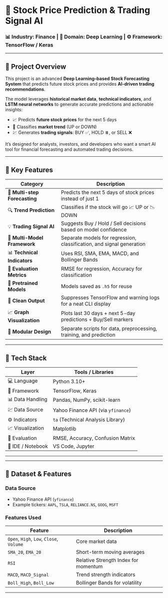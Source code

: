 # 🧠 Stock Price Prediction & Trading Signal AI

### 📊 Industry: Finance | 🧮 Domain: Deep Learning | ⚙️ Framework: TensorFlow / Keras

---

## 🚀 Project Overview

This project is an advanced **Deep Learning–based Stock Forecasting System** that predicts future stock prices and provides **AI-driven trading recommendations**.

The model leverages **historical market data**, **technical indicators**, and **LSTM neural networks** to generate accurate predictions and actionable insights:

- 📈 Predicts **future stock prices** for the next 5 days  
- 🔮 Classifies **market trend** (UP or DOWN)  
- 💹 Generates **trading signals**: BUY ✅, HOLD ⏸️, or SELL ❌  

It’s designed for analysts, investors, and developers who want a smart AI tool for financial forecasting and automated trading decisions.

---

## 🧩 Key Features

| Category | Description |
|-----------|-------------|
| 🧮 **Multi-step Forecasting** | Predicts the next 5 days of stock prices instead of just 1 |
| 🔍 **Trend Prediction** | Classifies if the stock will go 📈 UP or 📉 DOWN |
| 💡 **Trading Signal AI** | Suggests Buy / Hold / Sell decisions based on model confidence |
| 🧠 **Multi-Model Framework** | Separate models for regression, classification, and signal generation |
| 📊 **Technical Indicators** | Uses RSI, SMA, EMA, MACD, and Bollinger Bands |
| 🎯 **Evaluation Metrics** | RMSE for regression, Accuracy for classification |
| 💾 **Pretrained Models** | Models saved as `.h5` for reuse |
| 🧹 **Clean Output** | Suppresses TensorFlow and warning logs for a neat CLI display |
| 📈 **Graph Visualization** | Plots last 30 days + next 5-day predictions + Buy/Sell markers |
| 🧩 **Modular Design** | Separate scripts for data, preprocessing, training, and prediction |

---

## 🧠 Tech Stack

| Layer | Tools / Libraries |
|-------|-------------------|
| 💻 Language | Python 3.10+ |
| 🧠 Framework | TensorFlow, Keras |
| 📊 Data Handling | Pandas, NumPy, scikit-learn |
| 💹 Data Source | Yahoo Finance API (via `yfinance`) |
| ⚙️ Indicators | `ta` (Technical Analysis Library) |
| 📈 Visualization | Matplotlib |
| 🧪 Evaluation | RMSE, Accuracy, Confusion Matrix |
| 🧭 IDE / Notebook | VS Code, Jupyter |

---

---

## 🧮 Dataset & Features

### **Data Source**
- Yahoo Finance API (`yfinance`)
- Example tickers: `AAPL`, `TSLA`, `RELIANCE.NS`, `GOOG`, `MSFT`

### **Features Used**
| Feature | Description |
|----------|-------------|
| `Open`, `High`, `Low`, `Close`, `Volume` | Core market data |
| `SMA_20`, `EMA_20` | Short-term moving averages |
| `RSI` | Relative Strength Index for momentum |
| `MACD`, `MACD_Signal` | Trend strength indicators |
| `Boll_High`, `Boll_Low` | Bollinger Bands for volatility |

---
